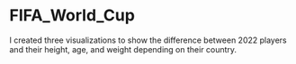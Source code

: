 # FIFA_World_Cup

I created three visualizations to show the difference between 2022 players and their height, age, and weight depending on their country. 
